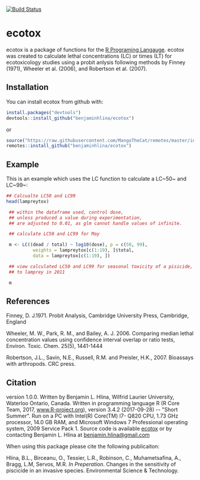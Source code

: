[![Build Status](https://travis-ci.org/benjaminhlina/ecotox.svg?branch=master)](https://travis-ci.org/benjaminhlina/ecotox)

# ecotox

ecotox is a package of functions for the [R Programing Langauge](https://www.r-project.org/). ecotox was created to calculate lethal concentrations (LC) or times (LT) for ecotoxicology studies using a probit anlysis following methods by Finney (1971), Wheeler et al. (2006), and Robertson et al. (2007). 


## Installation

You can install ecotox from github with:


``` r
install.packages("devtools")
devtools::install_github("benjaminhlina/ecotox")
```

or 

``` r
source("https://raw.githubusercontent.com/MangoTheCat/remotes/master/install-github.R")$value("mangothecat/remotes")
remotes::install_github("benjaminhlina/ecotox")
```

## Example

This is an example which uses the LC function to calculate a LC~50~ and LC~99~: 


``` r
## Calcualte LC50 and LC99
head(lampreytox)

 ## within the dataframe used, control dose,
 ## unless produced a value during experimentation,
 ## are adjusted to 0.01, as glm cannot handle values of infinite.

 ## calculate LC50 and LC99 for May

 m <- LC((dead / total) ~ log10(dose), p = c(50, 99),
          weights = lampreytox[c(1:19), ]$total,
          data = lampreytox[c(1:19), ])

 ## view calculated LC50 and LC99 for seasonal toxicity of a pisicide,
 ## to lamprey in 2011

 m
```

## References 

Finney, D. J.1971. Probit Analysis, Cambridge University Press, Cambridge, England
 
Wheeler, M. W., Park, R. M., and Bailey, A. J. 2006. Comparing median lethal concentration values using confidence interval overlap or ratio tests, Environ. Toxic. Chem. 25(5), 1441-1444

Robertson, J.L., Savin, N.E., Russell, R.M. and Preisler, H.K., 2007. Bioassays with arthropods. CRC press.

## Citation 

version 1.0.0. Written by Benjamin L. Hlina, Wilfrid Laurier University, Waterloo Ontario, Canada. Written in programming language R (R Core Team, 2017, www.R-project.org), version 3.4.2 (2017-09-28) -- "Short Summer". Run on a PC with Intel(R) Core(TM) I7- Q820 CPU, 1.73 GHz processor, 14.0 GB RAM, and Microsoft Windows 7 Professional operating system, 2009 Service Pack 1. Source code is available [ecotox](https://github.com/benjaminhlina/ecotox) or by contacting Benjamin L. Hlina at [benjamin.hlina@gmail.com](benjamin.hlina@gmail.com)

When using this package please cite the following publicaiton: 

Hlina, B.L., Birceanu, O., Tessier, L.R., Robinson, C.,  Muhametsafina, A., Bragg, L.M, Servos, M.R. *In Preperation*. Changes in the sensitivity of piscicide in an invasive species. Environmental Science & Technology.
